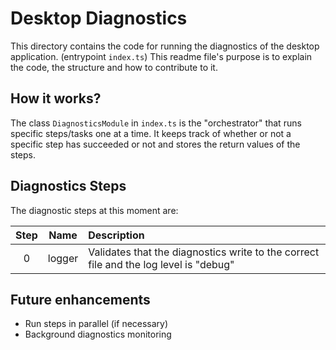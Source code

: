# Desktop Diagnostics

This directory contains the code for running the diagnostics of the desktop application. (entrypoint `index.ts`)
This readme file's purpose is to explain the code, the structure and how to contribute to it.

## How it works?

The class `DiagnosticsModule` in `index.ts` is the "orchestrator" that runs specific steps/tasks one at a time. It keeps track of whether or not a specific
step has succeeded or not and stores the return values of the steps.

## Diagnostics Steps

The diagnostic steps at this moment are:

| Step | Name | Description |
| :---: | :---: | :--- |
| 0 | logger | Validates that the diagnostics write to the correct file and the log level is "debug" |

## Future enhancements

- Run steps in parallel (if necessary)
- Background diagnostics monitoring
